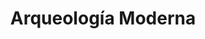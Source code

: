 ﻿---
title: "Arqueología Moderna"
permalink: periodes_889.html
layout: periode
dataInici: 1764
sidebar: periodes
pares:
  - id: 309
    title: "Edad Contemporánea"
    dataInici: "(1776)"

fills:
jocsPrincipals:
jocsEscenaris:
  - title: "Mykerinos"
    bggId: 21441
    dataInici: 1899
    dataFi: 

  - title: "Pergamon"
    bggId: 90040
    dataInici: 1878
    dataFi: 

jocsEpoca:
jocsEpocaEscenaris:
---
